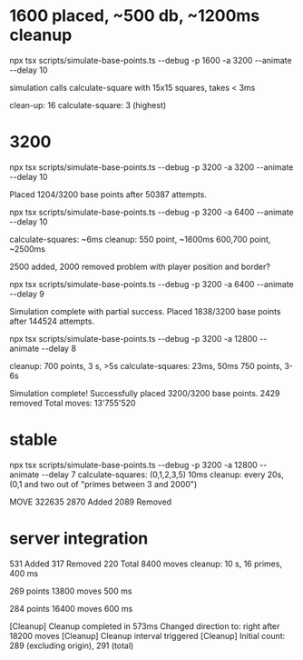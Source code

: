 # 1600 placed, ~500 db, ~1200ms cleanup

npx tsx scripts/simulate-base-points.ts --debug -p 1600 -a 3200 --animate  --delay 10

simulation calls calculate-square with 15x15 squares, takes < 3ms

clean-up: 16
calculate-square: 3 (highest)

# 3200

npx tsx scripts/simulate-base-points.ts --debug -p 3200 -a 3200 --animate  --delay 10

Placed 1204/3200 base points after 50387 attempts.

npx tsx scripts/simulate-base-points.ts --debug -p 3200 -a 6400 --animate  --delay 10

calculate-squares: ~6ms
cleanup: 550 point, ~1600ms
600,700 point, ~2500ms

2500 added, 2000 removed
problem with player position and border?

npx tsx scripts/simulate-base-points.ts --debug -p 3200 -a 6400 --animate  --delay 9

Simulation complete with partial success. Placed 1838/3200 base points after 144524 attempts.

npx tsx scripts/simulate-base-points.ts --debug -p 3200 -a 12800 --animate  --delay 8

cleanup: 700 points, 3 s, >5s
calculate-squares: 23ms, 50ms
750 points, 3-6s

Simulation complete! Successfully placed 3200/3200 base points.
2429 removed
Total moves: 13'755'520

# stable

npx tsx scripts/simulate-base-points.ts --debug -p 3200 -a 12800 --animate  --delay 7
calculate-squares: (0,1,2,3,5) 10ms
cleanup: every 20s, (0,1 and two out of "primes between 3 and 2000")

MOVE 322635
2870 Added
2089 Removed

# server integration

531 Added
317 Removed
220 Total
8400 moves
cleanup: 10 s, 16 primes, 400 ms

269 points
13800 moves
500 ms

284 points
16400 moves
600 ms

[Cleanup] Cleanup completed in 573ms
Changed direction to: right after 18200 moves
[Cleanup] Cleanup interval triggered
[Cleanup] Initial count: 289 (excluding origin), 291 (total)
